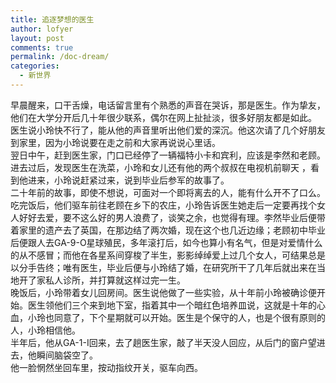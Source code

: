 ```yaml
---
title: 追逐梦想的医生
author: lofyer
layout: post
comments: true
permalink: /doc-dream/
categories:
  - 新世界
---
```

早晨醒来，口干舌燥，电话留言里有个熟悉的声音在哭诉，那是医生。作为挚友，他们在大学分开后几十年很少联系，偶尔在网上扯扯淡，很多好朋友都是如此。  
医生说小玲快不行了，能从他的声音里听出他们爱的深沉。他这次请了几个好朋友到家里，因为小玲说要在走之前和大家再说说心里话。  
翌日中午，赶到医生家，门口已经停了一辆福特小卡和宾利，应该是李然和老顾。进去过后，发现医生在洗菜，小玲和女儿还有他的两个叔叔在电视机前聊天 ，看到他进来，小玲说赶紧过来，说到毕业后参军的故事了。  
二十年前的故事，即使不想说，可面对一个即将离去的人，能有什么开不了口么。  
吃完饭后，他们驱车前往老顾在乡下的农庄，小玲告诉医生她走后一定要再找个女人好好去爱，要不这么好的男人浪费了，谈笑之余，也觉得有理。李然毕业后便带着家里的遗产去了英国，在那边结了两次婚，现在这个也几近边缘；老顾初中毕业后便跟人去GA-9-O星球殖民，多年滚打后，如今也算小有名气，但是对爱情什么的从不感冒；而他在各星系间穿梭了半生，影影绰绰爱上过几个女人，可结果总是以分手告终；唯有医生，毕业后便与小玲结了婚，在研究所干了几年后就出来在当地开了家私人诊所，并打算就这样过完一生。  
晚饭后，小玲带着女儿回房间。医生说他做了一些实验，从十年前小玲被确诊便开始。医生领他们三个来到地下室，指着其中一个暗红色培养皿说，这就是十年的心血，小玲也同意了，下个星期就可以开始。医生是个保守的人，也是个很有原则的人，小玲相信他。  
半年后，他从GA-1-I回来，去了趟医生家，敲了半天没人回应，从后门的窗户望进去，他瞬间脑袋空了。  
他一脸惘然坐回车里，按动指纹开关，驱车向西。